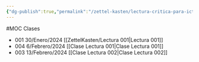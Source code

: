 ```yaml
---
{"dg-publish":true,"permalink":"/zettel-kasten/lectura-critica-para-ict/"}
---
```


#MOC 
Clases
- 001 30/Enero/2024 [[ZettelKasten/Lectura 001\|Lectura 001]] 
- 004 6/Febrero/2024 [[Clase Lectura 001\|Clase Lectura 001]]
- 003 13/Febrero/2024 [[Clase Lectura 002\|Clase Lectura 002]]